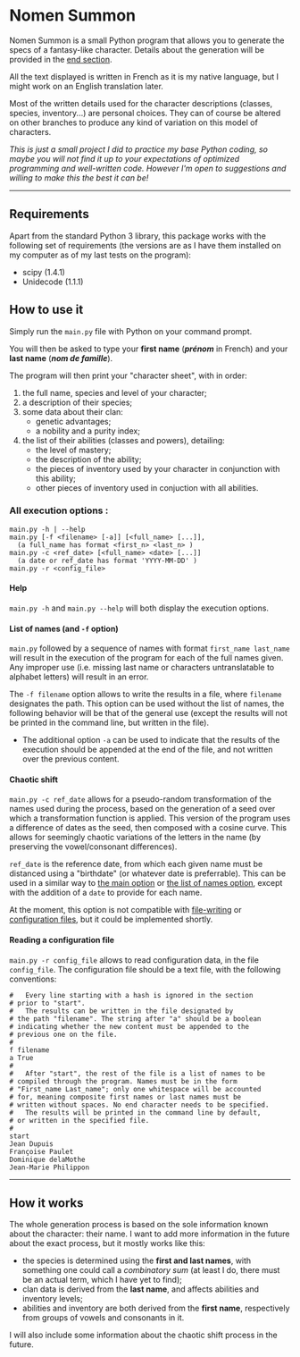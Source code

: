 # Nomen Summon

Nomen Summon is a small Python program that allows you to generate the specs of a fantasy-like character. Details about the generation will be provided in the [end section](#how-it-works).

All the text displayed is written in French as it is my native language, but I might work on an English translation later.

Most of the written details used for the character descriptions (classes, species, inventory...) are personal choices. They can of course be altered on other branches to produce any kind of variation on this model of characters.

*This is just a small project I did to practice my base Python coding, so maybe you will not find it up to your expectations of optimized programming and well-written code. However I'm open to suggestions and willing to make this the best it can be!*

---

## Requirements
Apart from the standard Python 3 library, this package works with the following set of requirements (the versions are as I have them installed on my computer as of my last tests on the program):
- scipy (1.4.1)
- Unidecode (1.1.1)

## How to use it
Simply run the `main.py` file with Python on your command prompt. 

You will then be asked to type your **first name** (***prénom*** in French) and your **last name** (***nom de famille***).

The program will then print your "character sheet", with in order:
1. the full name, species and level of your character;
2. a description of their species;
3. some data about their clan: 
   - genetic advantages;
   - a nobility and a purity index;
4. the list of their abilities (classes and powers), detailing:
   - the level of mastery;
   - the description of the ability;
   - the pieces of inventory used by your character in conjunction with this ability;
   - other pieces of inventory used in conjuction with all abilities.

### All execution options :

```
main.py -h | --help
main.py [-f <filename> [-a]] [<full_name> [...]],
  (a full_name has format <first_n> <last_n> )
main.py -c <ref_date> [<full_name> <date> [...]]
  (a date or ref_date has format 'YYYY-MM-DD' )
main.py -r <config_file>
```

#### Help
`main.py -h` and `main.py --help` will both display the execution options.


#### List of names (and `-f` option)
`main.py` followed by a sequence of names with format `first_name last_name` will result in the execution of the program for each of the full names given. Any improper use (i.e. missing last name or characters untranslatable to alphabet letters) will result in an error.

The `-f filename` option allows to write the results in a file, where `filename` designates the path. This option can be used without the list of names, the following behavior will be that of the general use (except the results will not be printed in the command line, but written in the file). 
- The additional option `-a` can be used to indicate that the results of the execution should be appended at the end of the file, and not written over the previous content.


#### Chaotic shift
`main.py -c ref_date` allows for a pseudo-random transformation of the names used during the process, based on the generation of a seed over which a transformation function is applied. This version of the program uses a difference of dates as the seed, then composed with a cosine curve. This allows for seemingly chaotic variations of the letters in the name (by preserving the vowel/consonant differences).

`ref_date` is the reference date, from which each given name must be distanced using a "birthdate" (or whatever date is preferrable). This can be used in a similar way to [the main option](#how-to-use-it) or [the list of names option](#list-of-names-and--f-option), except with the addition of a `date` to provide for each name.

At the moment, this option is not compatible with [file-writing](#list-of-names-and--f-option) or [configuration files](#reading-a-configuration-file), but it could be implemented shortly.


#### Reading a configuration file
`main.py -r config_file` allows to read configuration data, in the file `config_file`. The configuration file should be a text file, with the following conventions:

```
#   Every line starting with a hash is ignored in the section 
# prior to "start".
#   The results can be written in the file designated by 
# the path "filename". The string after "a" should be a boolean 
# indicating whether the new content must be appended to the 
# previous one on the file.
#
f filename
a True
#
#   After "start", the rest of the file is a list of names to be 
# compiled through the program. Names must be in the form 
# "First_name Last_name"; only one whitespace will be accounted 
# for, meaning composite first names or last names must be 
# written without spaces. No end character needs to be specified.
#   The results will be printed in the command line by default,
# or written in the specified file.
#
start
Jean Dupuis
Françoise Paulet
Dominique delaMothe
Jean-Marie Philippon
```

---

## How it works
The whole generation process is based on the sole information known about the character: their name.
I want to add more information in the future about the exact process, but it mostly works like this:
- the species is determined using the **first and last names**, with something one could call a *combinatory sum* (at least I do, there must be an actual term, which I have yet to find);
- clan data is derived from the **last name**, and affects abilities and inventory levels;
- abilities and inventory are both derived from the **first name**, respectively from groups of vowels and consonants in it.

I will also include some information about the chaotic shift process in the future.